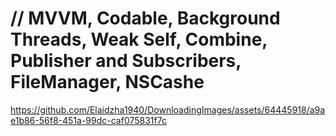 // MVVM, Codable, Background Threads, Weak Self, Combine, Publisher and Subscribers, FileManager, NSCashe
==========================================================================================================

https://github.com/Elaidzha1940/DownloadingImages/assets/64445918/a9ae1b86-56f8-451a-99dc-caf075831f7c

